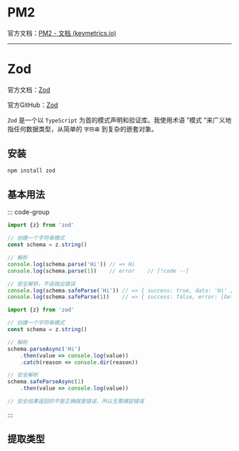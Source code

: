 # PM2

官方文档：[PM2 - 文档 (keymetrics.io)](https://pm2.keymetrics.io/docs/usage/quick-start/)





---







# Zod

官方文档：[Zod](https://zod.dev/README_ZH)

官方GitHub：[Zod](https://github.com/colinhacks/zod/blob/HEAD/README_ZH.md#optional)

`Zod` 是一个以 `TypeScript` 为首的模式声明和验证库。我使用术语 "模式 "来广义地指任何数据类型，从简单的 `字符串` 到复杂的嵌套对象。



## 安装

``` bash
npm install zod
```



## 基本用法

::: code-group

```typescript [同步]
import {z} from 'zod'

// 创建一个字符串模式
const schema = z.string()

// 解析
console.log(schema.parse('Hi')) // => Hi
console.log(schema.parse(1))    // error	// [!code --]

// 安全解析，不会抛出错误
console.log(schema.safeParse('Hi')) // => { success: true, data: 'Hi' }
console.log(schema.safeParse(1))    // => { success: false, error: [Getter] }
```



```typescript [异步]
import {z} from 'zod'

// 创建一个字符串模式
const schema = z.string()

// 解析
schema.parseAsync('Hi')
    .then(value => console.log(value))
    .catch(reason => console.dir(reason))

// 安全解析
schema.safeParseAsync(1)
    .then(value => console.log(value))	

// 安全结果返回的不是正确就是错误，所以无需捕捉错误
```

:::



## 提取类型
